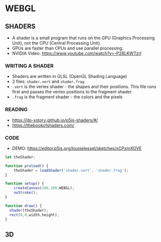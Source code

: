 # WEBGL
## SHADERS
* A shader is a small program that runs on the GPU (Graphics Processing Unit), not the CPU (Central Processing Unit). 
* GPUs are faster than CPUs and use parallel processing.
* NVIDIA Video: https://www.youtube.com/watch?v=-P28LKWTzrI
### WRITING A SHADER
* Shaders are written in GLSL (OpenGL Shading Language)
* 2 files: `shader.vert` and `shader.frag`
* `.vert` is the vertex shader - the shapes and their positions. This file runs first and passes the vertex positions to the fragment shader.
* `.frag` is the fragment shader - the colors and the pixels
### READING
* https://itp-xstory.github.io/p5js-shaders/#/
* https://thebookofshaders.com/
### CODE

* DEMO: https://editor.p5js.org/louiselessel/sketches/xCPxmXGVE

```js
let theShader;

function preload() {
    theShader = loadShader('shader.vert', 'shader.frag');   
}

function setup() {
    createCanvas(200,200,WEBGL);
    noStroke();
}

function draw() {
  shader(theShader);
  rect(0,0,width,height);
}
```

## 3D
